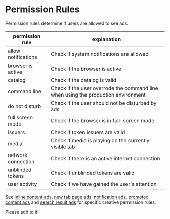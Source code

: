 # Permission Rules

Permission rules determine if users are allowed to see ads.

| permission rule  | explanation  |
|---|---|
| allow notifications  | Check if system notifications are allowed |
| browser is active  | Check if the browser is active  |
| catalog  | Check if the catalog is valid  |
| command line  | Check if the user overrode the command line when using the production environment  |
| do not disturb  | Check if the user should not be disturbed by ads  |
| full screen mode  | Check if the browser is in full-screen mode  |
| issuers  | Check if token issuers are valid  |
| media  | Check if media is playing on the currently visible tab  |
| network connection  | Check if there is an active internet connection  |
| unblinded tokens  | Check if unblinded tokens are valid  |
| user activity  | Check if we have gained the user's attention  |

See [inline content ads](./inline_content_ads/README.md), [new tab page ads](./new_tab_page_ads/README.md), [notification ads](./notification_ads/README.md), [promoted content ads](./promoted_content_ads/README.md) and [search result ads](./search_result_ads/README.md) for specific creative permission rules.

Please add to it!
